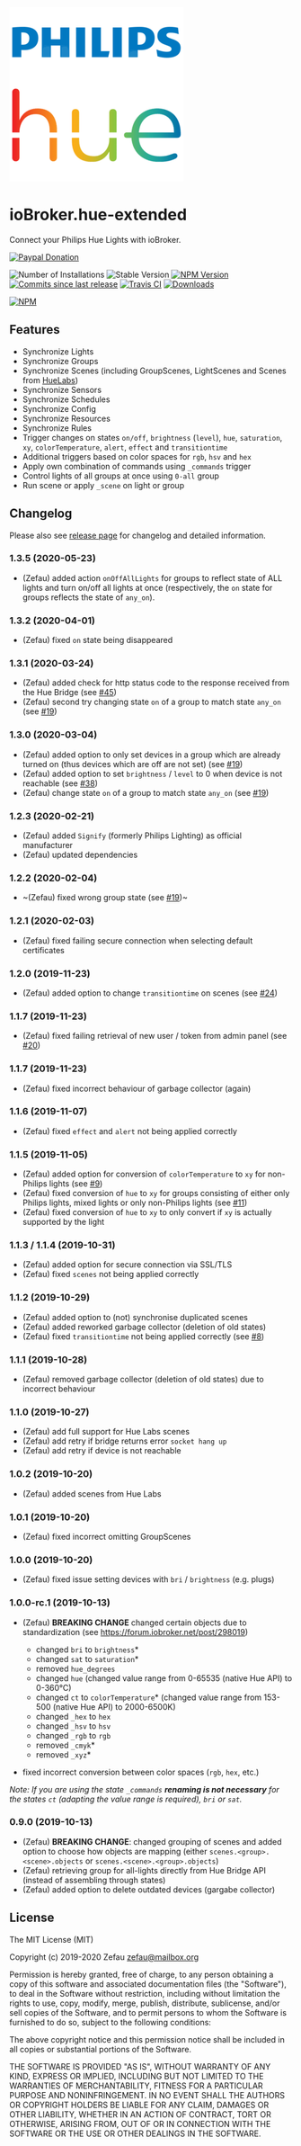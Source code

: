 ![Logo](admin/hue-extended.png)
# ioBroker.hue-extended
Connect your Philips Hue Lights with ioBroker.

[![Paypal Donation](https://img.shields.io/badge/paypal-donate%20|%20spenden-blue.svg)](https://paypal.me/chvoelkel)

![Number of Installations](http://iobroker.live/badges/hue-extended-installed.svg)
![Stable Version](http://iobroker.live/badges/hue-extended-stable.svg)
[![NPM Version](http://img.shields.io/npm/v/iobroker.hue-extended.svg)](https://www.npmjs.com/package/iobroker.hue-extended)
[![Commits since last release](https://img.shields.io/github/commits-since/Zefau/ioBroker.hue-extended/latest.svg)](https://github.com/Zefau/ioBroker.hue-extended/releases/latest)
[![Travis CI](https://travis-ci.com/Zefau/ioBroker.hue-extended.svg?branch=master)](https://travis-ci.com/Zefau/ioBroker.hue-extended)
[![Downloads](https://img.shields.io/npm/dm/iobroker.hue-extended.svg)](https://www.npmjs.com/package/iobroker.hue-extended)

[![NPM](https://nodei.co/npm/iobroker.hue-extended.png?downloads=true)](https://nodei.co/npm/iobroker.hue-extended/) 


## Features
- Synchronize Lights
- Synchronize Groups
- Synchronize Scenes (including GroupScenes, LightScenes and Scenes from [HueLabs](https://labs.meethue.com/))
- Synchronize Sensors 
- Synchronize Schedules
- Synchronize Config
- Synchronize Resources
- Synchronize Rules
- Trigger changes on states `on/off`, `brightness` (`level`), `hue`, `saturation`, `xy`, `colorTemperature`, `alert`, `effect` and `transitiontime`
- Additional triggers based on color spaces for `rgb`, `hsv` and `hex`
- Apply own combination of commands using `_commands` trigger
- Control lights of all groups at once using `0-all` group
- Run scene or apply `_scene` on light or group


## Changelog

Please also see [release page](https://github.com/Zefau/ioBroker.hue-extended/releases) for changelog and detailed information.

### 1.3.5 (2020-05-23)
- (Zefau) added action `onOffAllLights` for groups to reflect state of ALL lights and turn on/off all lights at once (respectively, the `on` state for groups reflects the state of `any_on`).

### 1.3.2 (2020-04-01)
- (Zefau) fixed `on` state being disappeared

### 1.3.1 (2020-03-24)
- (Zefau) added check for http status code to the response received from the Hue Bridge (see [#45](https://github.com/Zefau/ioBroker.hue-extended/issues/45))
- (Zefau) second try changing state `on` of a group to match state `any_on` (see [#19](https://github.com/Zefau/ioBroker.hue-extended/issues/19))

### 1.3.0 (2020-03-04)
- (Zefau) added option to only set devices in a group which are already turned on (thus devices which are off are not set) (see [#19](https://github.com/Zefau/ioBroker.hue-extended/issues/19))
- (Zefau) added option to set `brightness` / `level` to 0 when device is not reachable (see [#38](https://github.com/Zefau/ioBroker.hue-extended/issues/38))
- (Zefau) change state `on` of a group to match state `any_on` (see [#19](https://github.com/Zefau/ioBroker.hue-extended/issues/19))

### 1.2.3 (2020-02-21)
- (Zefau) added `Signify` (formerly Philips Lighting) as official manufacturer
- (Zefau) updated dependencies

### 1.2.2 (2020-02-04)
- ~(Zefau) fixed wrong group state (see [#19](https://github.com/Zefau/ioBroker.hue-extended/issues/19))~

### 1.2.1 (2020-02-03)
- (Zefau) fixed failing secure connection when selecting default certificates

### 1.2.0 (2019-11-23)
- (Zefau) added option to change `transitiontime` on scenes (see [#24](https://github.com/Zefau/ioBroker.hue-extended/issues/24))

### 1.1.7 (2019-11-23)
- (Zefau) fixed failing retrieval of new user / token from admin panel (see [#20](https://github.com/Zefau/ioBroker.hue-extended/issues/20))

### 1.1.7 (2019-11-23)
- (Zefau) fixed incorrect behaviour of garbage collector (again)

### 1.1.6 (2019-11-07)
- (Zefau) fixed `effect` and `alert` not being applied correctly

### 1.1.5 (2019-11-05)
- (Zefau) added option for conversion of `colorTemperature` to `xy` for non-Philips lights (see [#9](https://github.com/Zefau/ioBroker.hue-extended/issues/9))
- (Zefau) fixed conversion of `hue` to `xy` for groups consisting of either only Philips lights, mixed lights or only non-Philips lights (see [#11](https://github.com/Zefau/ioBroker.hue-extended/issues/11))
- (Zefau) fixed conversion of `hue` to `xy` to only convert if `xy` is actually supported by the light

### 1.1.3 / 1.1.4 (2019-10-31)
- (Zefau) added option for secure connection via SSL/TLS
- (Zefau) fixed `scenes` not being applied correctly

### 1.1.2 (2019-10-29)
- (Zefau) added option to (not) synchronise duplicated scenes
- (Zefau) added reworked garbage collector (deletion of old states)
- (Zefau) fixed `transitiontime` not being applied correctly (see [#8](https://github.com/Zefau/ioBroker.hue-extended/issues/8))

### 1.1.1 (2019-10-28)
- (Zefau) removed garbage collector (deletion of old states) due to incorrect behaviour

### 1.1.0 (2019-10-27)
- (Zefau) add full support for Hue Labs scenes
- (Zefau) add retry if bridge returns error `socket hang up`
- (Zefau) add retry if device is not reachable

### 1.0.2 (2019-10-20)
- (Zefau) added scenes from Hue Labs

### 1.0.1 (2019-10-20)
- (Zefau) fixed incorrect omitting GroupScenes

### 1.0.0 (2019-10-20)
- (Zefau) fixed issue setting devices with `bri` / `brightness` (e.g. plugs)

### 1.0.0-rc.1 (2019-10-13)
- (Zefau) __BREAKING CHANGE__ changed certain objects due to standardization (see https://forum.iobroker.net/post/298019)
	- changed `bri` to `brightness`*
	- changed `sat` to `saturation`*
	- removed `hue_degrees`
	- changed `hue` (changed value range from 0-65535 (native Hue API) to 0-360°C)
	- changed `ct` to `colorTemperature`* (changed value range from 153-500 (native Hue API) to 2000-6500K)
	- changed `_hex` to `hex`
	- changed `_hsv` to `hsv`
	- changed `_rgb` to `rgb`
	- removed `_cmyk`*
	- removed `_xyz`*

- fixed incorrect conversion between color spaces (`rgb`, `hex`, etc.)

_Note: If you are using the state `_commands` **renaming is not necessary** for the states `ct` (adapting the value range is required), `bri` or `sat`._

### 0.9.0 (2019-10-13)
- (Zefau) __BREAKING CHANGE__: changed grouping of scenes and added option to choose how objects are mapping (either `scenes.<group>.<scene>.objects` or `scenes.<scene>.<group>.objects`)
- (Zefau) retrieving group for all-lights directly from Hue Bridge API (instead of assembling through states)
- (Zefau) added option to delete outdated devices (gargabe collector)


## License
The MIT License (MIT)

Copyright (c) 2019-2020 Zefau <zefau@mailbox.org>

Permission is hereby granted, free of charge, to any person obtaining a copy
of this software and associated documentation files (the "Software"), to deal
in the Software without restriction, including without limitation the rights
to use, copy, modify, merge, publish, distribute, sublicense, and/or sell
copies of the Software, and to permit persons to whom the Software is
furnished to do so, subject to the following conditions:

The above copyright notice and this permission notice shall be included in
all copies or substantial portions of the Software.

THE SOFTWARE IS PROVIDED "AS IS", WITHOUT WARRANTY OF ANY KIND, EXPRESS OR
IMPLIED, INCLUDING BUT NOT LIMITED TO THE WARRANTIES OF MERCHANTABILITY,
FITNESS FOR A PARTICULAR PURPOSE AND NONINFRINGEMENT. IN NO EVENT SHALL THE
AUTHORS OR COPYRIGHT HOLDERS BE LIABLE FOR ANY CLAIM, DAMAGES OR OTHER
LIABILITY, WHETHER IN AN ACTION OF CONTRACT, TORT OR OTHERWISE, ARISING FROM,
OUT OF OR IN CONNECTION WITH THE SOFTWARE OR THE USE OR OTHER DEALINGS IN
THE SOFTWARE.

